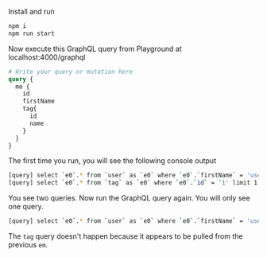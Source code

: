 Install and run

```bash
npm i
npm run start
```

Now execute this GraphQL query from Playground at localhost:4000/graphql
```graphql
# Write your query or mutation here
query {
  me {
    id
    firstName
    tag{
      id
      name
    }
  }
}
```

The first time you run, you will see the following console output

```bash
[query] select `e0`.* from `user` as `e0` where `e0`.`firstName` = 'user-1' limit 1 [took 2 ms]
[query] select `e0`.* from `tag` as `e0` where `e0`.`id` = '1' limit 1 [took 4 ms]
```

You see two queries. Now run the GraphQL query again. You will only see one query.
```bash
[query] select `e0`.* from `user` as `e0` where `e0`.`firstName` = 'user-1' limit 1 [took 2 ms]
```

The `tag` query doesn't happen because it appears to be pulled from the previous `em`.
